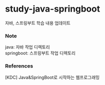 # study-java-springboot
자바, 스프링부트 학습 내용 업데이트


### Note
java: 자바 작업 디렉토리   
springboot: 스프링부트 작업 디렉토리


### References
[KDC] Java&SpringBoot로 시작하는 웹프로그래밍
